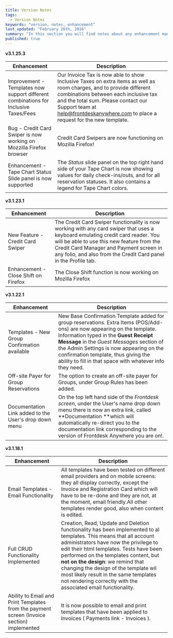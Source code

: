 ```yaml
---
title: Version Notes
tags: 
  - Version Notes
keywords: "version, notes, enhancement"
last_updated: "February 26th, 2016"
summary: "In this section you will find notes about any enhancement made to the software and the corresponding version!"
published: true
---
```




  
  
  
  
  
**v3.1.25.3**  

Enhancement | Description  
--------|----------    
Improvement - Templates now support different combinations for Inclusive Taxes/Fees | Our Invoice Tax is now able to show Inclusive Taxes on extra items as well as room charges, and to provide different combinations between each inclusive tax and the total sum. Please contact our Support team at help@frontdeskanywhere.com to place a request for the new template.
Bug - Credit Card Swiper is now working on Mozzilla Firefox browser | Credit Card Swipers are now functioning on Mozilla Firefox!  
Enhancement - Tape Chart Status Slide panel is now supported | The _Status_ slide panel on the top right hand side of your Tape Chart is now showing values for daily check-ins/outs, and for all reservation statuses. It also contains a legend for Tape Chart colors.




**v3.1.23.1**  

Enhancement| Description
--------|----------  
New Feature - Credit Card Swiper | The Credit Card Swiper functionality is now working with any card swiper that uses a keyboard emulating credit card reader. You will be able to use this new feature from the Credit Card Manager and Payment screen in any folio, and also from the Credit Card panel in the Profile tab. 
Enhancement - Close Shift on Firefox | The Close Shift function is now working on Mozilla Firefox



**v3.1.22.1**    


Enhancement| Description
--------|----------
Templates - New Group Confirmation available | New Base Confirmation Template added for group reservations. Extra Items (POS/Add-ons) are now appearing on the template. Information typed in the **Guest Receipt Message** in the _Guest Messages_ section of the Admin Settings is now appearing on the confirmation template, thus giving the ability to fill in that space with whatever info they need. 
Off-site Payer for Group Reservations | The option to create an off-site payer for Groups, under Group Rules has been added.   
Documentation Link added to the User's drop down menu | On the top left hand side of the _Frontdesk screen_, under the User's name drop down menu there is now an extra link, called **Documentation **which will automatically re-direct you to the documentation link corresponding to the version of Frontdesk Anywhere you are on!.   



**v3.1.18.1**  

Enhancement | Description
--------|----------
Email Templates - Email Functionality| All templates have been tested on different email providers and on mobile screens: they all display correctly, except the Invoice and Registration Card which will have to be re-done and they are not, at the moment, email friendly.All other templates render good, also when content is edited.
Full CRUD Functionality Implemented| Creation, Read, Update and Deletion functionality has been implemented to al templates. This means that all account administrators have now the privilege to edit their html templates. Tests have been performed on the templates content, but **not on the design**: we remind that changing the design of the template wil most likely result in the same templates not rendering correctly with the associated email functionality.    
Ability to Email and Print Templates from the payment screen (Invoice section) implemented|It is now possible to email and print templates that have been applied to Invoices ( Payments link - Invoices ).
